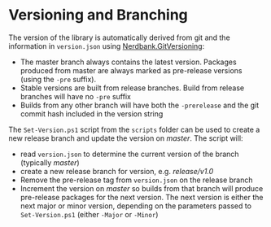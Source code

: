 # Versioning and Branching

The version of the library is automatically derived from git and the information
in `version.json` using [Nerdbank.GitVersioning](https://github.com/AArnott/Nerdbank.GitVersioning):

- The master branch  always contains the latest version. Packages produced from
  master are always marked as pre-release versions (using the `-pre` suffix).
- Stable versions are built from release branches. Build from release branches
  will have no `-pre` suffix
- Builds from any other branch will have both the `-prerelease` and the git
  commit hash included in the version string

The `Set-Version.ps1` script from the `scripts` folder can be used to create a new
release branch and update the version on *master*.  The script will:

- read `version.json` to determine the current version of the branch
  (typically *master*)
- create a new release branch for version, e.g. *release/v1.0*
- Remove the pre-release tag from `version.json` on the release branch
- Increment the version on *master* so builds from that branch will produce
  pre-release packages for the next version. The next version is either the 
  next major or minor version, depending on the parameters passed to 
  `Set-Version.ps1` (either `-Major` or `-Minor`)
